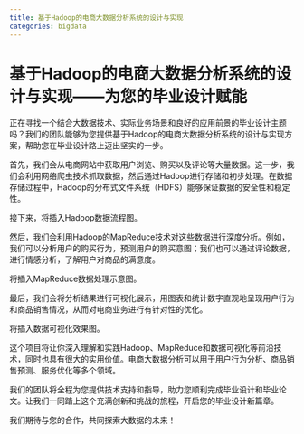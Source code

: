 ```yaml
---
title: 基于Hadoop的电商大数据分析系统的设计与实现
categories: bigdata
---
```


# 基于Hadoop的电商大数据分析系统的设计与实现——为您的毕业设计赋能
正在寻找一个结合大数据技术、实际业务场景和良好的应用前景的毕业设计主题吗？我们的团队能够为您提供基于Hadoop的电商大数据分析系统的设计与实现方案，帮助您在毕业设计路上迈出坚实的一步。

首先，我们会从电商网站中获取用户浏览、购买以及评论等大量数据。这一步，我们会利用网络爬虫技术抓取数据，然后通过Hadoop进行存储和初步处理。在数据存储过程中，Hadoop的分布式文件系统（HDFS）能够保证数据的安全性和稳定性。

接下来，将插入Hadoop数据流程图。

然后，我们会利用Hadoop的MapReduce技术对这些数据进行深度分析。例如，我们可以分析用户的购买行为，预测用户的购买意图；我们也可以通过评论数据，进行情感分析，了解用户对商品的满意度。

将插入MapReduce数据处理示意图。

最后，我们会将分析结果进行可视化展示，用图表和统计数字直观地呈现用户行为和商品销售情况，从而对电商业务进行有针对性的优化。

将插入数据可视化效果图。

这个项目将让你深入理解和实践Hadoop、MapReduce和数据可视化等前沿技术，同时也具有很大的实用价值。电商大数据分析可以用于用户行为分析、商品销售预测、服务优化等多个领域。

我们的团队将全程为您提供技术支持和指导，助力您顺利完成毕业设计和毕业论文。让我们一同踏上这个充满创新和挑战的旅程，开启您的毕业设计新篇章。

我们期待与您的合作，共同探索大数据的未来！